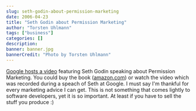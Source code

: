 ```yaml
---
slug: seth-godin-about-permission-marketing
date: 2006-04-23
title: "Seth Godin about Permission Marketing"
author: "Torsten Uhlmann"
tags: ["business"]
categories: []
description:
banner: banner.jpg
bannerCredit: "Photo by Torsten Uhlmann"
---
```


[Google hosts a video](http://video.google.com/videoplay?docid=-6909078385965257294&q=seth+godin&pl=true) featuring Seth Godin speaking about Permission Marketing. You could buy the book ([amazon.com](http://www.amazon.com/gp/product/1591841003/104-5590314-9124745?n=283155)) or watch the video which was recorded during a speach of Seth at Google. I must say I'm thankful for every marketing advice I can get. This is not something that comes lightly to software developers, yet it is so important. At least if you have to sell the stuff you produce :)
